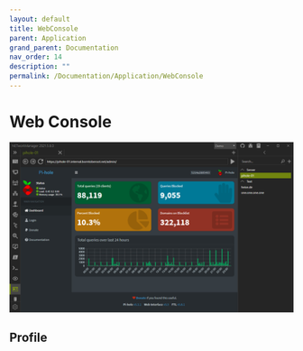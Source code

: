 ```yaml
---
layout: default
title: WebConsole
parent: Application
grand_parent: Documentation
nav_order: 14
description: ""
permalink: /Documentation/Application/WebConsole
---
```


# Web Console

![WebConsole](14_WebConsole.png)

## Profile